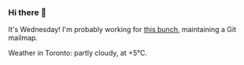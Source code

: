 ### Hi there :wave:

It's Wednesday! I'm probably working for [this bunch](https://github.com/kohofinancial), maintaining a Git mailmap.

Weather in Toronto: partly cloudy, at +5°C.
